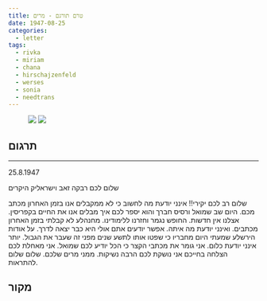 ```yaml
---
title: טרם תורגם - מרים
date: 1947-08-25
categories:
  - letter
tags:
  - rivka
  - miriam
  - chana
  - hirschajzenfeld
  - werses
  - sonia
  - needtrans
---
```


<figure class="half">
    <a  href="/pupko-papers/assets/images/1947-08-25-miriam-1.jpg">
    <img src="/pupko-papers/assets/images/1947-08-25-miriam-1.jpg"></a>
    <a  href="/pupko-papers/assets/images/1947-08-25-miriam-2.jpg">
    <img src="/pupko-papers/assets/images/1947-08-25-miriam-2.jpg"></a>
</figure>

## תרגום

---

25.8.1947

שלום לכם רבקה זאב וישראליק היקרים

שלום רב לכם יקירי!! אינני יודעת מה לחשוב כי לא ממקבלים
אנו בזמן האחרון מכתב מכם. היום שב שמואל ורסיס חברך
והוא יספר לכם איך מבלים אנו את החיים בקפריסין.
אצלנו אין חדשות. החופש נגמר וחזרנו ללימודינו.
מחנהלע לא קבלתי בזמן האחרון מכתבים. ואינני יודעת
מה איתה. אפשר יודעים אתם אולי היא כבר יצאה לדרך.
על אודות הירשלע שמעתי היום מחבריו כי שפטו אותו
 לתשע שנים מפני זה שעבר את הגבול. יותר אינני יודעת
כלום. אני גומר את מכתבי הקצר כי הכל יודיע לכם
 שמואל. אני מאחלת לכם הצלחה בחייכם אני נושקת
לכם הרבה נשיקות. ממני מרים שלכם. שלום שלום להתראות.

## מקור
